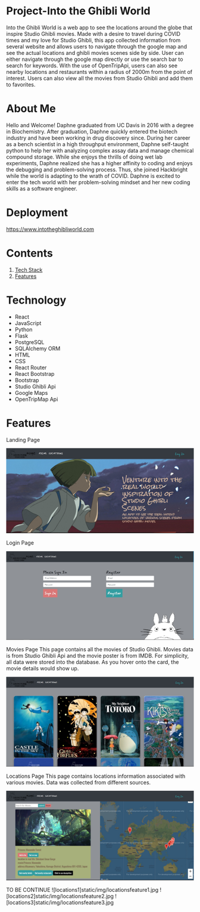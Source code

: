 # Project-Into the Ghibli World
Into the Ghibli World is a web app to see the locations around the globe that inspire Studio Ghibli movies. Made with a desire to travel during COVID times and my love for Studio Ghibli, this app collected information from several website and allows users to navigate through the google map and see the actual locations and ghibli movies scenes side by side.  User can either navigate through the google map directly or use the search bar to search for keywords. With the use of OpenTripApi, users can also see nearby locations and restaurants within a radius of 2000m from the point of interest. Users can also view all the movies from Studio Ghibli and add them to favorites.


# About Me

Hello and Welcome! Daphne graduated from UC Davis in 2016 with a degree in Biochemistry. After graduation, Daphne quickly entered the biotech industry and have been working in drug discovery since.  During her career as a bench scientist in a high throughput environment, Daphne self-taught python to help her with analyzing complex assay data and manage chemical compound storage. While she enjoys the thrills of doing wet lab experiments, Daphne realized she has a higher affinity to coding and enjoys the debugging and problem-solving process. Thus, she joined Hackbright while the world is adapting  to the wrath of COVID.  Daphne is excited to enter the tech world with her problem-solving mindset and her new coding skills as a software engineer.

# Deployment
https://www.intotheghibliworld.com

# Contents
  1. [Tech Stack](#Technology)
  2. [Features](#Features)


# Technology 
 - React
 - JavaScript
 - Python
 - Flask
 - PostgreSQL
 - SQLAlchemy ORM
 - HTML
 - CSS
 - React Router
 - React Bootstrap
 - Bootstrap
 - Studio Ghibli Api
 - Google Maps
 - OpenTripMap Api
 
 # Features
 
 Landing Page
 
 ![landing](static/img/landingpage.jpg)
 
 Login Page
 
 ![login](static/img/loginpage.jpg)
 
 Movies Page
 This page contains all the movies of Studio Ghibli. Movies data is from Studio Ghibli Api and the movie poster is from IMDB. For simplicity, all data were stored into the
 database. As you hover onto the card, the movie details would show up. 
 
 ![moveis](static/img/moviepage.jpg)
 
 Locations Page
 This page contains locations information associated with various movies. Data was collected from different sources. 
 
 ![locations](static/img/locationpage.jpg)
 
 TO BE CONTINUE
 ![locations1]static/img/locationsfeature1.jpg
 ![locations2]static/img/locationsfeature2.jpg
 ![locations3]static/img/locationsfeature3.jpg
 
 

  

